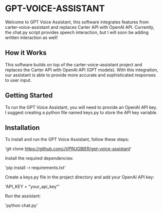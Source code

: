 # GPT-VOICE-ASSISTANT

Welcome to GPT Voice Assistant, this software integrates features from carter-voice-assistant and replaces Carter API with OpenAI API. Currently, the chat.py script provides speech interaction, but I will soon be adding written interaction as well!

## How it Works

This software builds on top of the carter-voice-assistant project and replaces the Carter API with OpenAI API (GPT models). With this integration, our assistant is able to provide more accurate and sophisticated responses to user input.

## Getting Started

To run the GPT Voice Assistant, you will need to provide an OpenAI API key. I suggest creating a python file named keys.py to store the API key variable.

## Installation

To install and run the GPT Voice Assistant, follow these steps:

'git clone https://github.com/JVPRUGBIER/gpt-voice-assistant'

Install the required dependencies:

'pip install -r requirements.txt'

Create a keys.py file in the project directory and add your OpenAI API key:

'API_KEY = "your_api_key"'

Run the assistant:

'python chat.py'
